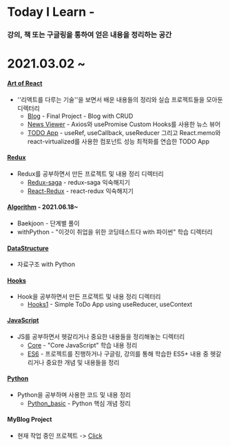 # Today I Learn - 

### 강의, 책 또는 구글링을 통하여 얻은 내용을 정리하는 공간

# 2021.03.02 ~

#### [Art of React](https://github.com/SeolJaeHyeok/TIL/tree/master/Art_of_React)

- ''리액트를 다루는 기술''을 보면서 배운 내용들의 정리와 실습 프로젝트들을 모아둔 디렉터리
  - [Blog](https://github.com/SeolJaeHyeok/TIL/tree/master/Art_of_React/blog) - Final Project - Blog with CRUD
  - [News Viewer](https://github.com/SeolJaeHyeok/TIL/tree/master/Art_of_React/news-viewer) - Axios와 usePromise Custom Hooks를 사용한 뉴스 뷰어
  - [TODO App](https://github.com/SeolJaeHyeok/TIL/tree/master/Art_of_React/todo-app) - useRef, useCallback, useReducer 그리고 React.memo와 react-virtualized를 사용한 컴포넌트 성능 최적화를 연습한  TODO App



#### [Redux](https://github.com/SeolJaeHyeok/TIL/tree/master/Redux)

- Redux를 공부하면서 만든 프로젝트 및 내용 정리 디렉터리
  - [Redux-saga](https://github.com/SeolJaeHyeok/TIL/tree/master/Redux/Redux-Saga) - redux-saga 익숙해지기
  - [React-Redux](https://github.com/SeolJaeHyeok/TIL/tree/master/Redux/React-Redux) - react-redux 익숙해지기



#### [Algorithm](https://github.com/SeolJaeHyeok/TIL/tree/master/Algorithm) - 2021.06.18~

- Baekjoon - 단계별 풀이
- withPython - "이것이 취업을 위한 코딩테스트다 with 파이썬" 학습 디렉터리



#### [DataStructure](https://github.com/SeolJaeHyeok/TIL/tree/master/DataStructure)

- 자료구조 with Python



#### [Hooks](https://github.com/SeolJaeHyeok/TIL/tree/master/Hooks)

- Hook을 공부하면서  만든 프로젝트 및 내용 정리 디렉터리
  - [Hooks1](https://github.com/SeolJaeHyeok/TIL/tree/master/Hooks) - Simple ToDo App using useReducer, useContext 



#### [JavaScript](https://github.com/SeolJaeHyeok/TIL/tree/master/JavaScript)

- JS를 공부하면서 헷갈리거나 중요한 내용들을 정리해놓는 디렉터리
  - [Core](https://github.com/SeolJaeHyeok/TIL/tree/master/JavaScript/Core) - "Core JavaScript" 학습 내용 정리 
  - [ES6](https://github.com/SeolJaeHyeok/TIL/tree/master/JavaScript/ES6) - 프로젝트를 진행하거나 구글링, 강의를 통해 학습한 ES5+ 내용 중 헷갈리거나 중요한 개념 및 내용들을 정리



#### [Python](https://github.com/SeolJaeHyeok/TIL/tree/master/Python)

- Python을 공부하며 사용한 코드 및 내용 정리 
  - [Python_basic](https://github.com/SeolJaeHyeok/TIL/tree/master/Python/python_basic) - Python 핵심 개념 정리

#### MyBlog Project

- 현재 작업 중인 프로젝트 -> [Click](https://github.com/SeolJaeHyeok/MyBlog)


